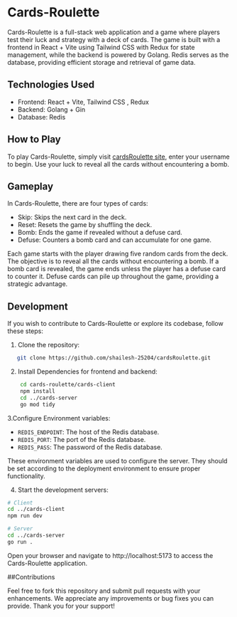 # Cards-Roulette

Cards-Roulette is a full-stack web application and a game where players test their luck and strategy with a deck of cards. The game is built with a frontend in React + Vite using Tailwind CSS with Redux for state management, while the backend is powered by Golang. Redis serves as the database, providing efficient storage and retrieval of game data.



## Technologies Used

- Frontend: React + Vite, Tailwind CSS , Redux
- Backend: Golang + Gin
- Database: Redis

## How to Play

To play Cards-Roulette, simply visit [cardsRoulette site](https://cardsroulette-1.onrender.com/), enter your username to begin. Use your luck to reveal all the cards without encountering a bomb.

## Gameplay

In Cards-Roulette, there are four types of cards:

- Skip: Skips the next card in the deck.
- Reset: Resets the game by shuffling the deck.
- Bomb: Ends the game if revealed without a defuse card.
- Defuse: Counters a bomb card and can accumulate for one game.

Each game starts with the player drawing five random cards from the deck. The objective is to reveal all the cards without encountering a bomb. If a bomb card is revealed, the game ends unless the player has a defuse card to counter it. Defuse cards can pile up throughout the game, providing a strategic advantage.

## Development

If you wish to contribute to Cards-Roulette or explore its codebase, follow these steps:

1. Clone the repository:
```bash
   git clone https://github.com/shailesh-25204/cardsRoulette.git
```

2. Install Dependencies for frontend and backend:
```bash
    cd cards-roulette/cards-client
    npm install
    cd ../cards-server
    go mod tidy
```

3.Configure Environment variables:

- `REDIS_ENDPOINT`: The host of the Redis database.
- `REDIS_PORT`: The port of the Redis database.
- `REDIS_PASS`: The password of the Redis database.

These environment variables are used to configure the server. They should be set according to the deployment environment to ensure proper functionality.


4. Start the development servers:

```bash
# Client
cd ../cards-client
npm run dev

# Server
cd ../cards-server
go run .

```

Open your browser and navigate to http://localhost:5173 to access the Cards-Roulette application.

##Contributions

Feel free to fork this repository and submit pull requests with your enhancements. We appreciate any improvements or bug fixes you can provide. Thank you for your support!

